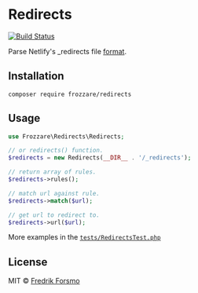 # Redirects

[![Build Status](https://travis-ci.org/frozzare/php-redirects.svg?branch=master)](https://travis-ci.org/frozzare/php-redirects)

Parse Netlify's _redirects file [format](https://www.netlify.com/docs/redirects/).

## Installation

```
composer require frozzare/redirects
```

## Usage

```php
use Frozzare\Redirects\Redirects;

// or redirects() function.
$redirects = new Redirects(__DIR__ . '/_redirects');

// return array of rules.
$redirects->rules();

// match url against rule.
$redirects->match($url);

// get url to redirect to.
$redirects->url($url);
```

More examples in the [`tests/RedirectsTest.php`](tests/RedirectsTest.php)

## License

MIT © [Fredrik Forsmo](https://github.com/frozzare)

